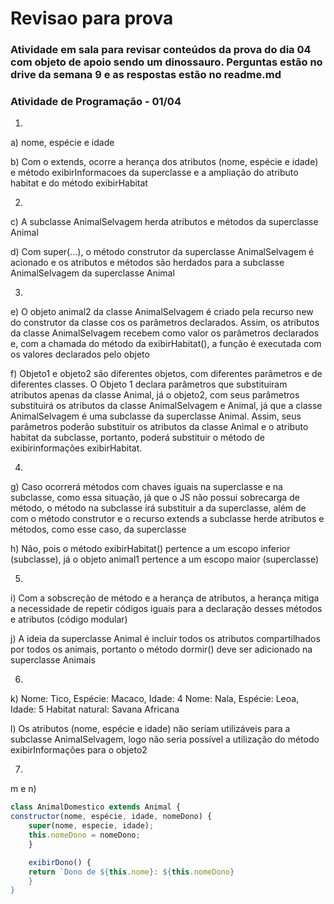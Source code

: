 # Revisao para prova
### Atividade em sala para revisar conteúdos da prova do dia 04 com objeto de apoio sendo um dinossauro. Perguntas estão no drive da semana 9 e as respostas estão no readme.md

### Atividade de Programação - 01/04

1.
a) nome, espécie e idade

b) Com o extends, ocorre a herança dos atributos (nome, espécie e idade) e método exibirInformacoes da superclasse e a ampliação do atributo habitat e do método exibirHabitat

2.
c) A subclasse AnimalSelvagem herda atributos e métodos da superclasse Animal

d) Com super(...), o método construtor da superclasse AnimalSelvagem é acionado e os atributos e métodos são herdados para a subclasse AnimalSelvagem da superclasse Animal

3.
e) O objeto animal2 da classe AnimalSelvagem é criado pela recurso new do construtor da classe cos os parâmetros declarados. Assim, os atributos da classe AnimalSelvagem recebem como valor os parâmetros declarados e, com a chamada do método da exibirHabitat(), a função é executada com os valores declarados pelo objeto

f) Objeto1 e objeto2 são diferentes objetos, com diferentes parâmetros e de diferentes classes. O Objeto 1 declara parâmetros que substituiram atributos apenas da classe Animal, já o objeto2, com seus parâmetros substituirá os atributos da classe AnimalSelvagem e Animal, já que a classe AnimalSelvagem é uma subclasse da superclasse Animal. Assim, seus parâmetros poderão substituir os atributos da classe Animal e o atributo habitat da subclasse, portanto, poderá substituir o método de exibirinformações  exibirHabitat.

4.
g) Caso ocorrerá métodos com chaves iguais na superclasse e na subclasse, como essa situação, já que o JS não possui sobrecarga de método, o método na subclasse irá substituir a da superclasse, além de com o método construtor e o recurso extends a subclasse herde atributos e métodos, como esse caso, da superclasse

h) Não, pois o método exibirHabitat() pertence a um escopo inferior (subclasse), já o objeto animal1 pertence a um escopo maior (superclasse)

5.
i) Com a sobscreção de método e a herança de atributos, a herança mitiga a necessidade de repetir códigos iguais para a declaração desses métodos e atributos (código modular)

j) A ideia da superclasse Animal é incluir todos os atributos compartilhados por todos os animais, portanto o método dormir() deve ser adicionado na superclasse Animais

6.
k) Nome: Tico, Espécie: Macaco, Idade: 4
Nome: Nala, Espécie: Leoa, Idade: 5
Habitat natural: Savana Africana

l) Os atributos (nome, espécie e idade) não seriam utilizáveis para a subclasse AnimalSelvagem, logo não seria possível a utilização do método exibirInformações para o objeto2 

7.
m e n)
``` javascript
class AnimalDomestico extends Animal {
constructor(nome, espécie, idade, nomeDono) {
	super(nome, especie, idade);
	this.nomeDono = nomeDono;
	}

	exibirDono() {
	return `Dono de ${this.nome}: ${this.nomeDono}
	}
}
```

